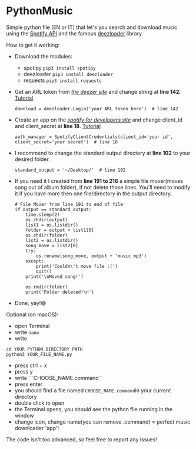 # PythonMusic
Simple python file (EN or IT) that let's you search and download music using the [Spotify API](https://developer.spotify.com/) and the famous [deezloader](https://github.com/An0nimia/deezloader) library.


How to get it working:
- Download the modules:
	- spotipy ```pip3 install spotipy```
	- deezloader ```pip3 install deezloader```
	- requests ```pip3 install requests```

- Get an ARL token from [_the deezer site_](https://www.deezer.com/) and change string at __line 142__. [Tutorial](https://www.youtube.com/watch?v=pWcG9T3WyYQ)

	```python3
	download = deezloader.Login('your ARL token here')  # line 142
	```
- Create an app on the [_spotify for developers site_](https://developer.spotify.com/dashboard/) and change client_id and client_secret at __line 18__. [Tutorial](https://developer.spotify.com/documentation/web-api/quick-start/)

	```python3
	auth_manager = SpotifyClientCredentials(client_id='your id', client_secret='your secret')  # line 18
	```
- I recommend to change the standard output directory at __line 102__ to your desired folder.

	```python3
	standard_output = '~/Desktop/'  # line 102
	```
	
- If you need it I created from __line 191 to 216__ a simple file mover(moves song out of album folder), if not delete those lines.
  You'll need to modify it if you have more then one file/directory in the output directory.
  
	```python3
	# File Mover from line 191 to end of file
	if output == standard_output:
		time.sleep(2)
		os.chdir(output)
		list1 = os.listdir()
		folder = output + list1[0]
		os.chdir(folder)
		list2 = os.listdir()
		song_move = list2[0]
		try:
			os.rename(song_move, output + 'music.mp3')
		except:
			print('Couldn\'t move file :(')
			quit()
		print('\nMoved song!')

		os.rmdir(folder)
		print('Folder deleted!\n')
	```  
  
- Done, yay!:smile:


Optional (on macOS):
- open Terminal
- write ```nano```
- write 
```
cd YOUR PYTHON DIRECTORY PATH
python3 YOUR_FILE_NAME.py
```
 - press ctrl + x
 - press y
 - write ```CHOOSE_NAME.command``
 - press enter
 - you should find a file named ```CHOOSE_NAME.command```in your current directory
 - double click to open
 - the Terminal opens, you should see the python file running in the window
 - change icon, change name(you can remove .command) = perfect music downloader 'app'!

The code isn't too advanced, so feel free to report any issues!
